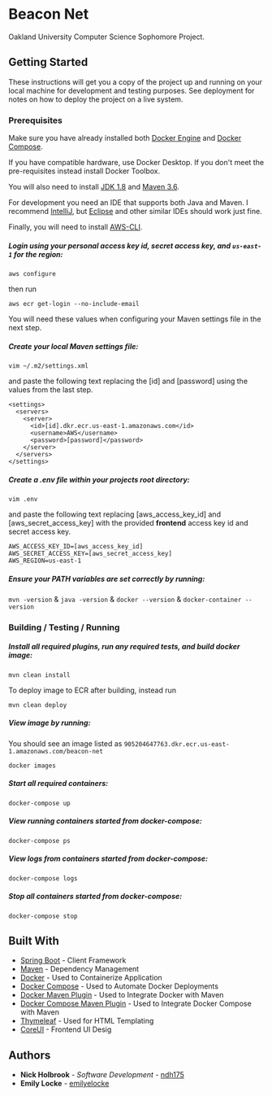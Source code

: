 # Beacon Net

Oakland University Computer Science Sophomore Project. 

## Getting Started

These instructions will get you a copy of the project up and running on your local machine for development and testing purposes. See deployment for notes on how to deploy the project on a live system.

### Prerequisites

Make sure you have already installed both [Docker Engine](https://docs.docker.com/install/) and [Docker Compose](https://docs.docker.com/compose/install/).

If you have compatible hardware, use Docker Desktop. If you don't meet the pre-requisites instead install Docker Toolbox.

You will also need to install [JDK 1.8](https://www.oracle.com/technetwork/java/javase/downloads/jdk8-downloads-2133151.html) and [Maven 3.6](https://maven.apache.org/install.html).

For development you need an IDE that supports both Java and Maven. I recommend [IntelliJ](https://www.jetbrains.com/idea/), but [Eclipse](https://www.eclipse.org) and other similar IDEs should work just fine.

Finally, you will need to install [AWS-CLI](https://aws.amazon.com/cli/). 

##### Login using your *personal* access key id, secret access key, and `us-east-1` for the region:

```
aws configure
```

then run

```
aws ecr get-login --no-include-email
```

You will need these values when configuring your Maven settings file in the next step.

##### Create your local Maven settings file:

```
vim ~/.m2/settings.xml
```

and paste the following text replacing the [id] and [password] using the values from the last step. 

```
<settings>
  <servers>
    <server>
      <id>[id].dkr.ecr.us-east-1.amazonaws.com</id>
      <username>AWS</username>
      <password>[password]</password>
    </server>
  </servers>
</settings>
```

##### Create a .env file within your projects root directory:

```
vim .env
```

and paste the following text replacing [aws_access_key_id] and [aws_secret_access_key] with the provided **frontend** access key id and secret access key.

```
AWS_ACCESS_KEY_ID=[aws_access_key_id]
AWS_SECRET_ACCESS_KEY=[aws_secret_access_key]
AWS_REGION=us-east-1
```

##### Ensure your PATH variables are set correctly by running:

`mvn -version` & `java -version` & `docker --version` & `docker-container --version`

### Building / Testing / Running

##### Install all required plugins, run any required tests, and build docker image:

```
mvn clean install
```

To deploy image to ECR after building, instead run

```
mvn clean deploy
```

##### View image by running:

You should see an image listed as `905204647763.dkr.ecr.us-east-1.amazonaws.com/beacon-net`

```
docker images
```

##### Start all required containers:

```
docker-compose up
```

##### View running containers started from docker-compose:

```
docker-compose ps
```

##### View logs from containers started from docker-compose:

```
docker-compose logs
```

##### Stop all containers started from docker-compose:

```
docker-compose stop
```

## Built With

* [Spring Boot](http://www.dropwizard.io/1.0.2/docs/) - Client Framework
* [Maven](https://maven.apache.org/) - Dependency Management
* [Docker](https://www.docker.com) - Used to Containerize Application
* [Docker Compose](https://www.docker.com) - Used to Automate Docker Deployments
* [Docker Maven Plugin](https://github.com/spotify/dockerfile-maven) - Used to Integrate Docker with Maven 
* [Docker Compose Maven Plugin](https://github.com/dkanejs/docker-compose-maven-plugin) - Used to Integrate Docker Compose with Maven
* [Thymeleaf](https://www.thymeleaf.org) - Used for HTML Templating
* [CoreUI](https://github.com/coreui/coreui-free-angular-admin-template) - Frontend UI Desig

## Authors

* **Nick Holbrook** - *Software Development* - [ndh175](https://github.com/ndh175)
* **Emily Locke** - [emilyelocke](https://github.com/emilyelocke)
